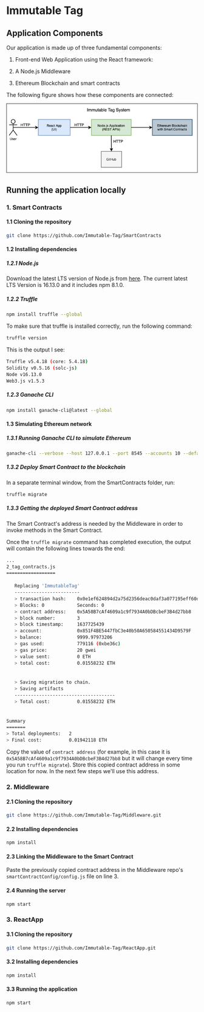 # Immutable Tag

## Application Components

Our application is made up of three fundamental components:

1. Front-end Web Application using the React framework:

2. A Node.js Middleware

3. Ethereum Blockchain and smart contracts

The following figure shows how these components are connected:

![Architecture Diagram](./architecture.png)

## Running the application locally

### 1. Smart Contracts

#### 1.1 Cloning the repository

```bash
git clone https://github.com/Immutable-Tag/SmartContracts
```

#### 1.2 Installing dependencies

##### 1.2.1 Node.js

Download the latest LTS version of Node.js from [here](https://nodejs.org/en/download/). The current latest LTS Version is 16.13.0 and it includes npm 8.1.0.

##### 1.2.2 Truffle

```bash
npm install truffle --global
```

To make sure that truffle is installed correctly, run the following command:

```bash
truffle version
```

This is the output I see:

```bash
Truffle v5.4.18 (core: 5.4.18)
Solidity v0.5.16 (solc-js)
Node v16.13.0
Web3.js v1.5.3
```

##### 1.2.3 Ganache CLI

```bash
npm install ganache-cli@latest --global
```

#### 1.3 Simulating Ethereum network

##### 1.3.1 Running Ganache CLI to simulate Ethereum

```bash
ganache-cli --verbose --host 127.0.0.1 --port 8545 --accounts 10 --defaultBalanceEther 100 --gasLimit 6721975
```

##### 1.3.2 Deploy Smart Contract to the blockchain

In a separate terminal window, from the SmartContracts folder, run:

```bash
truffle migrate
```

##### 1.3.3 Getting the deployed Smart Contract address

The Smart Contract's address is needed by the Middleware in order to invoke methods in the Smart Contract.

Once the `truffle migrate` command has completed execution, the output will contain the following lines towards the end:

```bash
...
2_tag_contracts.js
==================

   Replacing 'ImmutableTag'
   ------------------------
   > transaction hash:    0x0e1ef624894d2a75d2356deac0daf3a077195eff60d1e96452662ce0804c3c5e
   > Blocks: 0            Seconds: 0
   > contract address:    0x5A58B7cAf4609a1c9f7934A0bDBcbeF3B4d27bb8
   > block number:        3
   > block timestamp:     1637725439
   > account:             0x851F4BE5447fbC3e40b50A650584551434D9579F
   > balance:             9999.97973206
   > gas used:            779116 (0xbe36c)
   > gas price:           20 gwei
   > value sent:          0 ETH
   > total cost:          0.01558232 ETH


   > Saving migration to chain.
   > Saving artifacts
   -------------------------------------
   > Total cost:          0.01558232 ETH


Summary
=======
> Total deployments:   2
> Final cost:          0.01942118 ETH
```

Copy the value of `contract address` (for example, in this case it is `0x5A58B7cAf4609a1c9f7934A0bDBcbeF3B4d27bb8` but it will change every time you run `truffle migrate`). Store this copied contract address in some location for now. In the next few steps we'll use this address.

### 2. Middleware

#### 2.1 Cloning the repository

```bash
git clone https://github.com/Immutable-Tag/Middleware.git
```

#### 2.2 Installing dependencies

```bash
npm install
```

#### 2.3 Linking the Middleware to the Smart Contract

Paste the previously copied contract address in the Middleware repo's `smartContractConfig/config.js` file on line 3.

#### 2.4 Running the server

```bash
npm start
```

### 3. ReactApp

#### 3.1 Cloning the repository

```bash
git clone https://github.com/Immutable-Tag/ReactApp.git
```

#### 3.2 Installing dependencies

```bash
npm install
```

#### 3.3 Running the application

```bash
npm start
```
